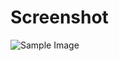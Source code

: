 # Screenshot 
![Sample Image](https://github.com/Ashish01296/Online-Payment-Fraud-Detection-Frontend/assets/84073917/c676245f-9792-4ca7-8f24-e0480a07aa60)
